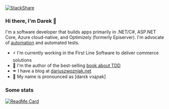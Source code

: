 [![StackShare](http://img.shields.io/badge/tech-stack-0690fa.svg?style=flat)](https://stackshare.io/dariuszwozniak/personal-stack)

### Hi there, I'm Darek 👋

I'm a software developer that builds apps primarily in .NET/C#, ASP.NET Core, Azure cloud-native, and Optimizely (formerly Episerver). I'm advocate of [automation](https://xkcd.com/1319/) and automated tests.

- ⚡ I'm currently working in the First Line Software to deliver commerce solutions
- 📕 I'm the author of the best-selling [book about TDD](https://helion.pl/ksiazki/tdd-techniki-programowania-sterowanego-testami-dariusz-wozniak,tddppr.htm)
- ✒ I have a blog at [dariuszwozniak.net](https://dariuszwozniak.net/)
- 🔣 My name is pronounced as [darɛk vɔʑɲak]

### Some stats

[![ReadMe Card](https://github-readme-stats.vercel.app/api?username=dariusz-wozniak)](https://github.com/dariusz-wozniak)

